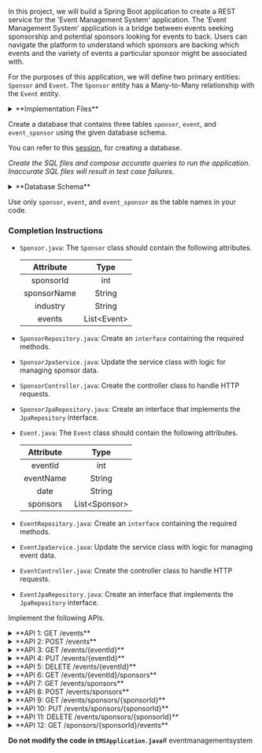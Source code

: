 In this project, we will build a Spring Boot application to create a REST service for the 'Event Management System' application. The 'Event Management System' application is a bridge between events seeking sponsorship and potential sponsors looking for events to back. Users can navigate the platform to understand which sponsors are backing which events and the variety of events a particular sponsor might be associated with.

For the purposes of this application, we will define two primary entities: `Sponsor` and `Event`. The `Sponsor` entity has a Many-to-Many relationship with the `Event` entity.

<details>
<summary>**Implementation Files**</summary>

Use these files to complete the implementation:

- `SponsorController.java`
- `SponsorRepository.java`
- `SponsorJpaService.java`
- `SponsorJpaRepository.java`
- `Sponsor.java`
- `EventController.java`
- `EventRepository.java`
- `EventJpaService.java`
- `EventJpaRepository.java`
- `Event.java`

</details>

Create a database that contains three tables `sponsor`, `event`, and `event_sponsor` using the given database schema.

You can refer to this [session](https://learning.ccbp.in/course?c_id=e345dfa4-f5ce-406e-b19a-4ed720c54136&s_id=6a60610e-79c2-4e15-b675-45ddbd9bbe82&t_id=f880166e-2f51-4403-81a0-d2430694dae8), for creating a database.

_Create the SQL files and compose accurate queries to run the application. Inaccurate SQL files will result in test case failures._

<details>
<summary>**Database Schema**</summary>

#### Sponsor Table

| Columns  |                 Type                  |
| :------: | :-----------------------------------: |
|    id    | INTEGER (Primary Key, Auto Increment) |
|   name   |                 TEXT                  |
| industry |                 TEXT                  |

#### Event Table

| Columns |                 Type                  |
| :-----: | :-----------------------------------: |
|   id    | INTEGER (Primary Key, Auto Increment) |
|  name   |                 TEXT                  |
|  date   |                 TEXT                  |

#### Junction Table

|  Columns  |         Type          |
| :-------: | :-------------------: |
| sponsorId | INTEGER (Foreign Key) |
|  eventId  | INTEGER (Foreign Key) |

The columns `sponsorId` and `eventId` can be combinedly declared as Primary Keys.

You can use the given sample data to populate the tables.

<details>
<summary>**Sample Data**</summary>

#### Sponsor Data

|  id   |         name          |          industry          |
| :---: | :-------------------: | :------------------------: |
|   1   |       TechCorp        |         Technology         |
|   2   |     Glamour Inc.      |          Fashion           |
|   3   | SoundWave Productions |      Music Production      |
|   4   |       EcoPlanet       | Environmental Conservation |

#### Event Data

|  id   |         name          |    date    |
| :---: | :-------------------: | :--------: |
|   1   |        TechCon        | 2023-12-15 |
|   2   |     Fashion Fest      | 2023-11-05 |
|   3   |       MusicFest       | 2024-01-25 |
|   4   | EcoAwareness Conclave | 2023-11-10 |

#### Junction Table

| eventId | sponsorId |
| :-----: | :-------: |
|    1    |     1     |
|    1    |     2     |
|    2    |     2     |
|    3    |     3     |
|    3    |     4     |
|    4    |     4     |

</details>

</details>

<MultiLineNote>

Use only `sponsor`, `event`, and `event_sponsor` as the table names in your code.

</MultiLineNote>

### Completion Instructions

- `Sponsor.java`: The `Sponsor` class should contain the following attributes.

    |  Attribute  |     Type     |
    | :---------: | :----------: |
    |  sponsorId  |     int      |
    | sponsorName |    String    |
    |  industry   |    String    |
    |   events    | List\<Event> |

- `SponsorRepository.java`: Create an `interface` containing the required methods.
- `SponsorJpaService.java`: Update the service class with logic for managing sponsor data.
- `SponsorController.java`: Create the controller class to handle HTTP requests.
- `SponsorJpaRepository.java`: Create an interface that implements the `JpaRepository` interface.
  
- `Event.java`: The `Event` class should contain the following attributes.

    | Attribute |      Type      |
    | :-------: | :------------: |
    |  eventId  |      int       |
    | eventName |     String     |
    |   date    |     String     |
    | sponsors  | List\<Sponsor> |

- `EventRepository.java`: Create an `interface` containing the required methods.
- `EventJpaService.java`: Update the service class with logic for managing event data.
- `EventController.java`: Create the controller class to handle HTTP requests.
- `EventJpaRepository.java`: Create an interface that implements the `JpaRepository` interface.

Implement the following APIs.

<details>
<summary>**API 1: GET /events**</summary>

#### Path: `/events`

#### Method: `GET`

#### Description:

Returns a list of all events in the `event` table.

#### Response

```json
[
    {
        "eventId": 1,
        "eventName": "TechCon",
        "date": "2023-12-15",
        "sponsors": [
            {
                "sponsorId": 1,
                "sponsorName": "TechCorp",
                "industry": "Technology"
            },
            {
                "sponsorId": 2,
                "sponsorName": "Glamour Inc.",
                "industry": "Fashion"
            }
        ]
    },
    ...
]
```

</details>

<details>
<summary>**API 2: POST /events**</summary>

#### Path: `/events`

#### Method: `POST`

#### Description:

Creates a new event in the `event` table. Also, create an association between the event and sponsors in the `event_sponsor` table based on the `sponsorId`s provided in the `sponsors` field. The `eventId` is auto-incremented.

#### Request

```json
{
    "eventName": "Gaming Expo",
    "date": "2024-03-10",
    "sponsors": [
        {
            "sponsorId": 4
        }
    ]
}
```

#### Response

```json
{
    "eventId": 5,
    "eventName": "Gaming Expo",
    "date": "2024-03-10",
    "sponsors": [
        {
            "sponsorId": 4,
            "sponsorName": "EcoPlanet",
            "industry": "Environmental Conservation"
        }
    ]
}
```

</details>

<details>
<summary>**API 3: GET /events/{eventId}**</summary>

#### Path: `/events/{eventId}`

#### Method: `GET`

#### Description:

Returns an event based on the `eventId`. If the given `eventId` is not found in the `event` table, raise `ResponseStatusException` with `HttpStatus.NOT_FOUND`.

#### Success Response

```json
{
    "eventId": 1,
    "eventName": "TechCon",
    "date": "2023-12-15",
    "sponsors": [
        {
            "sponsorId": 1,
            "sponsorName": "TechCorp",
            "industry": "Technology"
        },
        {
            "sponsorId": 2,
            "sponsorName": "Glamour Inc.",
            "industry": "Fashion"
        }
    ]
}
```

</details>

<details>
<summary>**API 4: PUT /events/{eventId}**</summary>

#### Path: `/events/{eventId}`

#### Method: `PUT`

#### Description:

Updates the details of an event based on the `eventId` and returns the updated event details. Also update the associations between the event and sponsors, if the `sponsors` field is provided. If the given `eventId` is not found in the `event` table, raise `ResponseStatusException` with `HttpStatus.NOT_FOUND`.

#### Request

```json
{
    "eventName": "The Gaming Expo",
    "sponsors": []
}
```

#### Success Response

```json
{
    "eventId": 5,
    "eventName": "The Gaming Expo",
    "date": "2024-03-10",
    "sponsors": []
}
```

</details>

<details>
<summary>**API 5: DELETE /events/{eventId}**</summary>

#### Path: `/events/{eventId}`

#### Method: `DELETE`

#### Description:

Deletes an event from the `event` table and its associations from the `event_sponsor` table based on the `eventId` and returns the status code `204`(raise `ResponseStatusException` with `HttpStatus.NO_CONTENT`). If the given `eventId` is not found in the `event` table, raise `ResponseStatusException` with `HttpStatus.NOT_FOUND`.

</details>

<details>
<summary>**API 6: GET /events/{eventId}/sponsors**</summary>

#### Path: `/events/{eventId}/sponsors`

#### Method: `GET`

#### Description:

Returns all sponsors associated with the event based on the `eventId`. If the given `eventId` is not found in the `event` table, raise `ResponseStatusException` with `HttpStatus.NOT_FOUND`.

#### Success Response

```json
[
    {
        "sponsorId": 1,
        "sponsorName": "TechCorp",
        "industry": "Technology",
        "events": [
            {
                "eventId": 1,
                "eventName": "TechCon",
                "date": "2023-12-15"
            }
        ]
    },
    {
        "sponsorId": 2,
        "sponsorName": "Glamour Inc.",
        "industry": "Fashion",
        "events": [
            {
                "eventId": 1,
                "eventName": "TechCon",
                "date": "2023-12-15"
            },
            {
                "eventId": 2,
                "eventName": "Fashion Fest",
                "date": "2023-11-05"
            }
        ]
    }
]
```

</details>

<details>
<summary>**API 7: GET /events/sponsors**</summary>

#### Path: `/events/sponsors`

#### Method: `GET`

#### Description:

Returns a list of all sponsors in the `sponsor` table.

#### Response

```json
[
    {
        "sponsorId": 1,
        "sponsorName": "TechCorp",
        "industry": "Technology",
        "events": [
            {
                "eventId": 1,
                "eventName": "TechCon",
                "date": "2023-12-15"
            }
        ]
    },
    ...
]
```

</details>

<details>
<summary>**API 8: POST /events/sponsors**</summary>

#### Path: `/events/sponsors`

#### Method: `POST`

#### Description:

Creates a new sponsor in the `sponsor` table, if all the `eventId`s in the `events` field exists in the `event` table. Also, create an association between the sponsor and events in the `event_sponsor` table. The `sponsorId` is auto-incremented. If any given `eventId` is not found in the `event` table, raise `ResponseStatusException` with `HttpStatus.BAD_REQUEST`.

#### Request

```json
{
    "sponsorName": "GameOn Studios",
    "industry": "Video Gaming",
    "events": [
        {
            "eventId": 4
        }
    ]
}
```

#### Success Response

```json
{
    "sponsorId": 5,
    "sponsorName": "GameOn Studios",
    "industry": "Video Gaming",
    "events": [
        {
            "eventId": 4,
            "eventName": "EcoAwareness Conclave",
            "date": "2023-11-10"
        }
    ]
}
```

</details>

<details>
<summary>**API 9: GET /events/sponsors/{sponsorId}**</summary>

#### Path: `/events/sponsors/{sponsorId}`

#### Method: `GET`

#### Description:

Returns a sponsor based on the `sponsorId`. If the given `sponsorId` is not found in the `sponsor` table, raise `ResponseStatusException` with `HttpStatus.NOT_FOUND`.


#### Success Response

```json
{
    "sponsorId": 1,
    "sponsorName": "TechCorp",
    "industry": "Technology",
    "events": [
        {
            "eventId": 1,
            "eventName": "TechCon",
            "date": "2023-12-15"
        }
    ]
}
```

</details>

<details>
<summary>**API 10: PUT /events/sponsors/{sponsorId}**</summary>

#### Path: `/events/sponsors/{sponsorId}`

#### Method: `PUT`

#### Description:

Updates the details of a sponsor based on the `sponsorId` and returns the updated sponsor details. Also update the associations between the sponsor and events, if the `events` field is provided. If the given `sponsorId` is not found in the `sponsor` table, raise `ResponseStatusException` with `HttpStatus.NOT_FOUND`. If any given `eventId` is not found in the `event` table, raise `ResponseStatusException` with `HttpStatus.BAD_REQUEST`.

#### Request

```json
{
    "events": [
        {
            "eventId": 5
        }
    ]
}
```

#### Success Response

```json
{
    "sponsorId": 5,
    "sponsorName": "GameOn Studios",
    "industry": "Video Gaming",
    "events": [
        {
            "eventId": 5,
            "eventName": "The Gaming Expo",
            "date": "2024-03-10"
        }
    ]
}
```

</details>

<details>
<summary>**API 11: DELETE /events/sponsors/{sponsorId}**</summary>

#### Path:  `/events/sponsors/{sponsorId}`

#### Method: `DELETE`

#### Description:

Deletes a sponsor from the `sponsor` table and its associations from the `event_sponsor` table based on the `sponsorId` and returns the status code `204`(raise `ResponseStatusException` with `HttpStatus.NO_CONTENT`). If the given `sponsorId` is not found in the `sponsor` table, raise `ResponseStatusException` with `HttpStatus.NOT_FOUND`.

</details>

<details>
<summary>**API 12: GET /sponsors/{sponsorId}/events**</summary>

#### Path: `/sponsors/{sponsorId}/events`

#### Method: `GET`

#### Description:

Returns all events associated with the sponsor based on the `sponsorId`. If the given `sponsorId` is not found in the `sponsor` table, raise `ResponseStatusException` with `HttpStatus.NOT_FOUND`.

#### Success Response

```json
[
    {
        "eventId": 1,
        "eventName": "TechCon",
        "date": "2023-12-15",
        "sponsors": [
            {
                "sponsorId": 1,
                "sponsorName": "TechCorp",
                "industry": "Technology"
            },
            {
                "sponsorId": 2,
                "sponsorName": "Glamour Inc.",
                "industry": "Fashion"
            }
        ]
    }
]
```

</details>

**Do not modify the code in `EMSApplication.java`**# eventmanagementsystem
